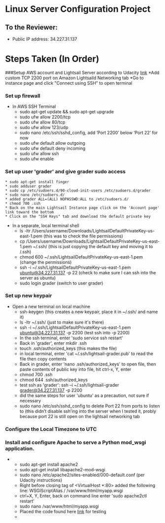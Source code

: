 # Linux Server Configuration Project

## To the Reviewer:
* Public IP address: 34.227.31.137

# Steps Taken (In Order)
###Setup AWS account and Lightsail Server according to Udacity [link](https://classroom.udacity.com/nanodegrees/nd004/parts/ab002e9a-b26c-43a4-8460-dc4c4b11c379/modules/357367901175462/lessons/3573679011239847/concepts/ce268cfe-99ec-49be-9326-876375f89a22)
    *Add custom TCP 2200 port on Amazon Lightsaild Networking tab
    *Go to instance page and click "Connect using SSH" to open terminal

### Set up firewall
* In AWS SSH Terminal
    * sudo apt-get update && sudo apt-get upgrade
    * sudo ufw allow 2200/tcp
    * sudo ufw allow 80/tcp
    * sudo ufw allow 123/udp
    * sudo nano /etc/ssh/sshd_config, add ‘Port 2200’ below ‘Port 22’ for now
    * sudo ufw default allow outgoing
    * sudo ufw default deny incoming
    * sudo ufw allow ssh
    * sudo ufw enable

### Set up user 'grader' and give grader sudo access
    * sudo apt-get install finger
    * sudo adduser grader
    * sudo cp /etc/sudoers.d/90-cloud-init-users /etc/sudoers.d/grader
    * sudo nano /etc/sudoers.d/
    * added grader ALL=(ALL) NOPASSWD:ALL to /etc/sudoers.d/
    * chmod 700 .ssh
    * Back on the main Lightsail Instance page click on the 'Account page' link toward the bottom
    * Click on the "SSH Keys" tab and download the default private key

* In a separate, local terminal shell
    * ls -ltr /Users/username/Downloads/LightsailDefaultPrivateKey-us-east-1.pem (this was to check the file permissions)
    * cp /Users/username/Downloads/LightsailDefaultPrivateKey-us-east-1.pem ~/.ssh/ (this is just copying the default key and moving it to /.ssh)
    * chmod 600 ~/.ssh/LightsailDefaultPrivateKey-us-east-1.pem (change the permissions)
    * ssh -i ~/.ssh/LightsailDefaultPrivateKey-us-east-1.pem ubuntu@34.227.31.137 -p 22 (check to make sure I can ssh into the server as ubuntu)
    * sudo login grader (switch to user grader)

### Set up new keypair
* Open a new terminal on local machine
    * ssh-keygen (this creates a new keypair, place it in ~/.ssh/ and name it)
    * ls -ltr ~/.ssh/ (just to make sure it's there)
    * ssh -i ~/.ssh/LightsailDefaultPrivateKey-us-east-1.pem ubuntu@34.227.31.137 -p 2200 (test ssh into -p 2200)
    * In the ssh terminal, enter 'sudo service ssh restart'
    * Back in 'grader', enter mkdir .ssh
    * touch .ssh/authorized_keys (this makes the file)
    * in local terminal, enter 'cat ~/.ssh/lightsail-grader.pub' to read the file then copy contents
    * Back in grader, enter 'nano .ssh/authorized_keys' to open file, then paste contents of public key into file, hit ctrl-x, Y, enter
    * chmod 700 .ssh
    * chmod 644 .ssh/authorized_keys
    * test ssh as 'grader': ssh –i ~/.ssh/lightsail-grader grader@34.227.31.137 -p 2200
    * did the same steps for user 'ubuntu' as a precaution, not sure if necessary
    * sudo nano /etc/ssh/sshd_config to delete Port 22 from ports to listen to (this didn’t disable ssh’ing into the server when I tested it, probly because port 22 is still open on the lightsail networking tab

### Configure the Local Timezone to UTC

### Install and configure Apache to serve a Python mod_wsgi application.
*
    * sudo apt-get install apache2
    * sudo apt-get install libapache2-mod-wsgi
    * sudo nano /etc/apache2/sites-enabled/000-default.conf (per Udacity instructions)
    * Right before closing tag of <VirtualHost *:80> added the following line: WSGIScriptAlias / /var/www/html/myapp.wsgi
    * ctrl+X, Y, Enter, back on command line enter 'sudo apache2ctl restart'
    * sudo nano /var/www/html/myapp.wsgi
    * Placed the code found here [link](https://classroom.udacity.com/nanodegrees/nd004/parts/ab002e9a-b26c-43a4-8460-dc4c4b11c379/modules/357367901175461/lessons/4340119836/concepts/48018692630923) for testing
    *



